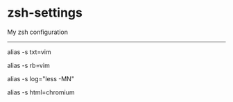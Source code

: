 zsh-settings
============

My zsh configuration

-------------

alias -s txt=vim

alias -s rb=vim

alias -s log="less -MN"

alias -s html=chromium 

